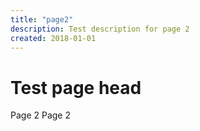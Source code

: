 ```yaml
---
title: "page2"
description: Test description for page 2
created: 2018-01-01
---
```


# Test page head

Page 2 Page 2
